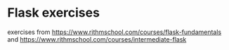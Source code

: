# Flask exercises
exercises from https://www.rithmschool.com/courses/flask-fundamentals and
https://www.rithmschool.com/courses/intermediate-flask
